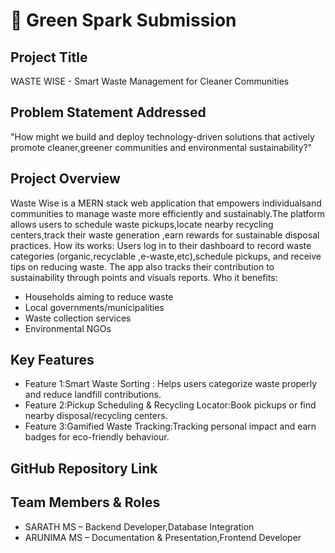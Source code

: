 # 🚀 Green Spark Submission

## Project Title
WASTE WISE - Smart Waste Management for Cleaner Communities

## Problem Statement Addressed
"How might we build and deploy technology-driven solutions that actively promote cleaner,greener communities and environmental sustainability?"

## Project Overview
Waste Wise is a MERN stack web application that empowers individualsand communities to manage waste more efficiently and sustainably.The platform allows users to schedule waste pickups,locate nearby recycling centers,track their waste 
generation ,earn rewards for sustainable disposal practices.
How its works:
Users log in to their dashboard to record waste categories
(organic,recyclable ,e-waste,etc),schedule pickups, and receive tips on reducing waste.
The app also tracks their contribution to sustainability through points and visuals reports.
Who it benefits:
* Households aiming to reduce waste
* Local governments/municipalities
* Waste collection services
* Environmental NGOs

## Key Features
- Feature 1:Smart Waste Sorting : Helps users categorize waste properly and reduce landfill contributions.
- Feature 2:Pickup Scheduling & Recycling Locator:Book pickups or find nearby disposal/recycling centers. 
- Feature 3:Gamified Waste Tracking:Tracking personal impact and earn badges for eco-friendly behaviour.

## GitHub Repository Link
<!-- Paste your public repo link here -->

## Team Members & Roles
- SARATH MS – Backend Developer,Database Integration
- ARUNIMA MS – Documentation & Presentation,Frontend Developer
